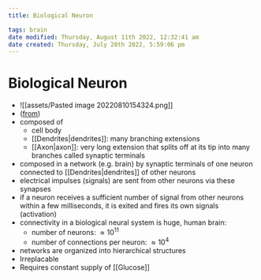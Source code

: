 ```yaml
---
title: Biological Neuron

tags: brain 
date modified: Thursday, August 11th 2022, 12:32:41 am
date created: Thursday, July 28th 2022, 5:59:06 pm
---
```


# Biological Neuron
- ![[assets/Pasted image 20220810154324.png]]
- ([from](https://publish.obsidian.md/fabian-groeger/Machine+Learning+%26+Deep+Learning/Deep+Learning/Architectures/ANN/Biological+Neuron))
- composed of 
    - cell body
    - [[Dendrites|dendrites]]: many branching extensions
    - [[Axon|axon]]: very long extension that splits off at its tip into many branches called synaptic terminals
- composed in a network (e.g. brain) by synaptic terminals of one neuron connected to [[Dendrites|dendrites]] of other neurons
- electrical impulses (signals) are sent from other neurons via these synapses
- if a neuron receives a sufficient number of signal from other neurons within a few milliseconds, it is exited and fires its own signals (activation)
- connectivity in a biological neural system is huge, human brain:
    - number of neurons: $\approx 10^{11}$
    - number of connections per neuron: $\approx 10^4$
- networks are organized into hierarchical structures
- Irreplacable
- Requires constant supply of [[Glucose]]

